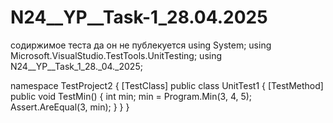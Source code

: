 # N24__YP__Task-1_28.04.2025
содиржимое теста да он не публекуется 
using System;
using Microsoft.VisualStudio.TestTools.UnitTesting;
using N24__YP__Task_1_28._04._2025;

namespace TestProject2
{
    [TestClass]
    public class UnitTest1
    {
        [TestMethod]
        public void TestMin()
        {
            int min;
            min = Program.Min(3, 4, 5);
            Assert.AreEqual(3, min);
        }
    }
}
